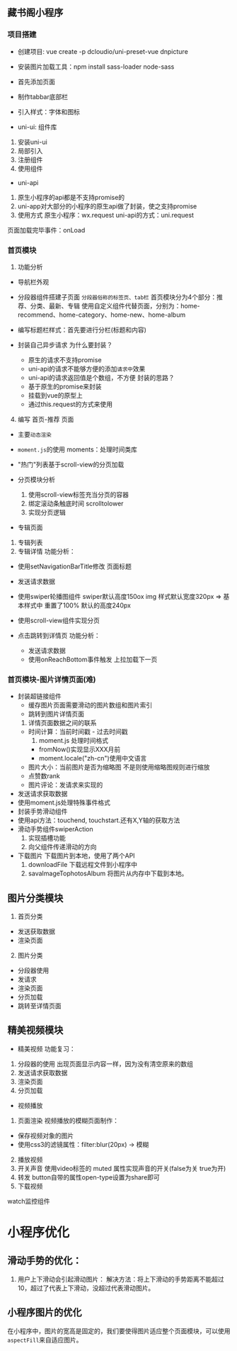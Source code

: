 ## 藏书阁小程序

### 项目搭建

- 创建项目: vue create -p dcloudio/uni-preset-vue dnpicture
- 安装图片加载工具：npm install  sass-loader node-sass

- 首先添加页面
- 制作tabbar底部栏
- 引入样式：字体和图标
- uni-ui: 组件库
1. 安装uni-ui
2. 局部引入
3. 注册组件
4. 使用组件

- uni-api
1. 原生小程序的api都是不支持promise的
2. uni-app对大部分的小程序的原生api做了封装，使之支持promise
3. 使用方式
原生小程序：wx.request
uni-api的方式：uni.request

页面加载完毕事件：onLoad


### 首页模块
1. 功能分析
- 导航栏外观

- 分段器组件搭建子页面
`分段器俗称的标签页、tab栏`
首页模块分为4个部分：推荐、分类、最新、专辑
使用自定义组件代替页面，分别为：home-recommend、home-category、home-new、home-album
- 编写标题栏样式：首先要进行分栏(标题和内容)


- 封装自己异步请求
为什么要封装？
  - 原生的请求不支持promise
  - uni-api的请求不能够方便的添加`请求中`效果
  - uni-api的请求返回值是个数组，不方便
封装的思路？
  - 基于原生的promise来封装
  - 挂载到vue的原型上
  - 通过this.request的方式来使用


4. 编写 首页-推荐 页面
- 主要`动态渲染`
- `moment.js`的使用
moments：处理时间类库
- "热门"列表基于scroll-view的分页加载
- 分页模块分析
    1. 使用scroll-view标签充当分页的容器
    2. 绑定滚动条触底时间 scrolltolower
    3. 实现分页逻辑

- 专辑页面
1. 专辑列表
2. 专辑详情
功能分析：
 - 使用setNavigationBarTitle修改 页面标题
 - 发送请求数据
 - 使用swiper轮播图组件
   swiper默认高度150ox
   img 样式默认宽度320px => 基本样式中 重置了100%
   默认的高度240px

 - 使用scroll-view组件实现分页
 - 点击跳转到详情页
  功能分析：
    - 发送请求数据
    - 使用onReachBottom事件触发 上拉加载下一页

### 首页模块-图片详情页面(难)
- 封装超链接组件
  - 缓存图片页面需要滑动的图片数组和图片索引
  - 跳转到图片详情页面
  1. 详情页面数据之间的联系
    - 时间计算：当前时间戳 - 过去时间戳
      1. moment.js 处理时间格式
        - fromNow()实现显示XXX月前
        - moment.locale("zh-cn")使用中文语言
    - 图片大小：当前图片是否为缩略图 不是则使用缩略图规则进行缩放
    - 点赞数rank
    - 图片评论：发请求来实现的
- 发送请求获取数据
- 使用moment.js处理特殊事件格式
- 封装手势滑动组件
 - 使用api方法：touchend, touchstart.还有X,Y轴的获取方法
 - 滑动手势组件swiperAction
   1. 实现插槽功能
   2. 向父组件传递滑动的方向
- 下载图片
    下载图片到本地，使用了两个API
     1. downloadFile 下载远程文件到小程序中
     2. savaImageTophotosAlbum 将图片从内存中下载到本地。

## 图片分类模块
1. 首页分类
- 发送获取数据
- 渲染页面
2. 图片分类
- 分段器使用
- 发请求
- 渲染页面
- 分页加载
- 跳转至详情页面
## 精美视频模块
- 精美视频
功能复习：
1. 分段器的使用
出现页面显示内容一样，因为没有清空原来的数组
2. 发送请求获取数据
3. 渲染页面
4. 分页加载
- 视频播放
 1. 页面渲染
 视频播放的模糊页面制作：
  - 保存视频对象的图片
  - 使用css3的滤镜属性：filter:blur(20px) -> 模糊
 2. 播放视频
 3. 开关声音
 使用video标签的 muted 属性实现声音的开关(false为关 true为开)
 4. 转发
 button自带的属性open-type设置为share即可
 5. 下载视频

watch监控组件
# 小程序优化
## 滑动手势的优化：
1. 用户上下滑动会引起滑动图片：
解决方法：将上下滑动的手势距离不能超过10，超过了代表上下滑动，没超过代表滑动图片。
## 小程序图片的优化
在小程序中，图片的宽高是固定的，我们要使得图片适应整个页面模块，可以使用`aspectFill`来自适应图片。
